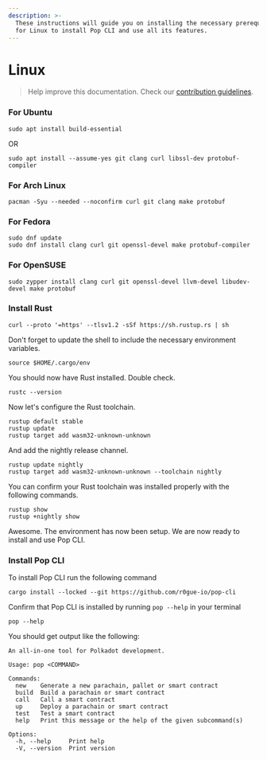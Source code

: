 ```yaml
---
description: >-
  These instructions will guide you on installing the necessary prerequisites
  for Linux to install Pop CLI and use all its features.
---
```


# Linux

> Help improve this documentation. Check our [contribution guidelines](../how-to-contribute.md).

### For Ubuntu

```shell
sudo apt install build-essential
```

OR

```shell
sudo apt install --assume-yes git clang curl libssl-dev protobuf-compiler
```

### For Arch Linux

```shell
pacman -Syu --needed --noconfirm curl git clang make protobuf
```

### For Fedora

```shell
sudo dnf update
sudo dnf install clang curl git openssl-devel make protobuf-compiler
```

### For OpenSUSE

```shell
sudo zypper install clang curl git openssl-devel llvm-devel libudev-devel make protobuf
```

### Install Rust

```shell
curl --proto '=https' --tlsv1.2 -sSf https://sh.rustup.rs | sh
```

Don't forget to update the shell to include the necessary environment variables.

```shell
source $HOME/.cargo/env
```

You should now have Rust installed. Double check.

```shell
rustc --version
```

Now let's configure the Rust toolchain.

```shell
rustup default stable
rustup update
rustup target add wasm32-unknown-unknown
```

And add the nightly release channel.

```shell
rustup update nightly
rustup target add wasm32-unknown-unknown --toolchain nightly
```

You can confirm your Rust toolchain was installed properly with the following commands.

```shell
rustup show
rustup +nightly show
```

Awesome. The environment has now been setup. We are now ready to install and use Pop CLI.

### Install Pop CLI

To install Pop CLI run the following command

```shell
cargo install --locked --git https://github.com/r0gue-io/pop-cli
```

Confirm that Pop CLI is installed by running `pop --help` in your terminal

```shell
pop --help
```

You should get output like the following:

```shell
An all-in-one tool for Polkadot development.

Usage: pop <COMMAND>

Commands:
  new    Generate a new parachain, pallet or smart contract
  build  Build a parachain or smart contract
  call   Call a smart contract
  up     Deploy a parachain or smart contract
  test   Test a smart contract
  help   Print this message or the help of the given subcommand(s)

Options:
  -h, --help     Print help
  -V, --version  Print version
```
